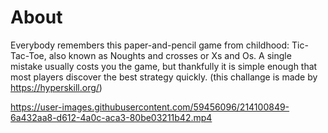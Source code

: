 # About
Everybody remembers this paper-and-pencil game from childhood: Tic-Tac-Toe, also known as Noughts and crosses or Xs and Os. A single mistake usually costs you the game, but thankfully it is simple enough that most players discover the best strategy quickly.
(this challange is made by https://hyperskill.org/)

https://user-images.githubusercontent.com/59456096/214100849-6a432aa8-d612-4a0c-aca3-80be03211b42.mp4

